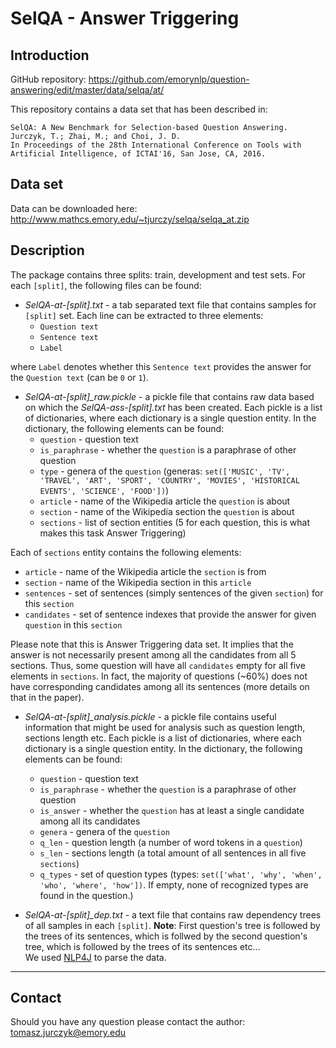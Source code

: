 # SelQA - Answer Triggering

## Introduction

GitHub repository: https://github.com/emorynlp/question-answering/edit/master/data/selqa/at/  

This repository contains a data set that has been described in:  

```
SelQA: A New Benchmark for Selection-based Question Answering.  
Jurczyk, T.; Zhai, M.; and Choi, J. D.  
In Proceedings of the 28th International Conference on Tools with Artificial Intelligence, of ICTAI'16, San Jose, CA, 2016. 
```


## Data set

Data can be downloaded here: http://www.mathcs.emory.edu/~tjurczy/selqa/selqa_at.zip


## Description

The package contains three splits: train, development and test sets.
For each `[split]`, the following files can be found:

- *SelQA-at-[split].txt* - a tab separated text file that contains samples for `[split]` set. Each line can be extracted to three elements:
  * `Question text`
  * `Sentence text`
  * `Label`

 where `Label` denotes whether this `Sentence text` provides the answer for the `Question text` (can be `0` or `1`).
  
- *SelQA-at-[split]_raw.pickle* - a pickle file that contains raw data based on which the *SelQA-ass-[split].txt* has been created. Each pickle is a list of dictionaries, where each dictionary is a single question entity. In the dictionary, the following elements can be found:
  * `question` - question text
  * `is_paraphrase` - whether the `question` is a paraphrase of other question
  * `type` - genera of the `question` (generas: `set(['MUSIC', 'TV', 'TRAVEL', 'ART', 'SPORT', 'COUNTRY', 'MOVIES', 'HISTORICAL EVENTS', 'SCIENCE', 'FOOD'])`)
  * `article` - name of the Wikipedia article the `question` is about
  * `section` - name of the Wikipedia section the `question` is about
  * `sections` - list of section entities (5 for each question, this is what makes this task Answer Triggering)

 Each of `sections` entity contains the following elements:
  * `article` - name of the Wikipedia article the `section` is from
  * `section` - name of the Wikipedia section in this `article`
  * `sentences` - set of sentences (simply sentences of the given `section`) for this `section`
  * `candidates` - set of sentence indexes that provide the answer for given `question` in this `section`

 Please note that this is Answer Triggering data set. It implies that the answer is not necessarily present among all the candidates from all 5 sections. Thus, some question will have all `candidates` empty for all five elements in `sections`. In fact, the majority of questions (~60%) does not have corresponding candidates among all its sentences (more details on that in the paper).


- *SelQA-at-[split]_analysis.pickle* - a pickle file contains useful information that might be used for analysis such as question length, sections length etc. Each pickle is a list of dictionaries, where each dictionary is a single question entity. In the dictionary, the following elements can be found:
  * `question` - question text
  * `is_paraphrase` - whether the `question` is a paraphrase of other question
  * `is_answer` - whether the `question` has at least a single candidate among all its candidates
  * `genera` - genera of the `question`
  * `q_len` - question length (a number of word tokens in a `question`)
  * `s_len` - sections length (a total amount of all sentences in all five `sections`)
  * `q_types` - set of question types (types: `set(['what', 'why', 'when', 'who', 'where', 'how'])`. If empty, none of recognized types are found in the question.)

- *SelQA-at-[split]_dep.txt* - a text file that contains raw dependency trees of all samples in each `[split]`. __Note__: First question's tree is followed by the trees of its sentences, which is follwed by the second question's tree, which is followed by the trees of its sentences etc...  
 We used [NLP4J](https://github.com/emorynlp/nlp4j) to parse the data.

------------------

## Contact

Should you have any question please contact the author:  
tomasz.jurczyk@emory.edu
